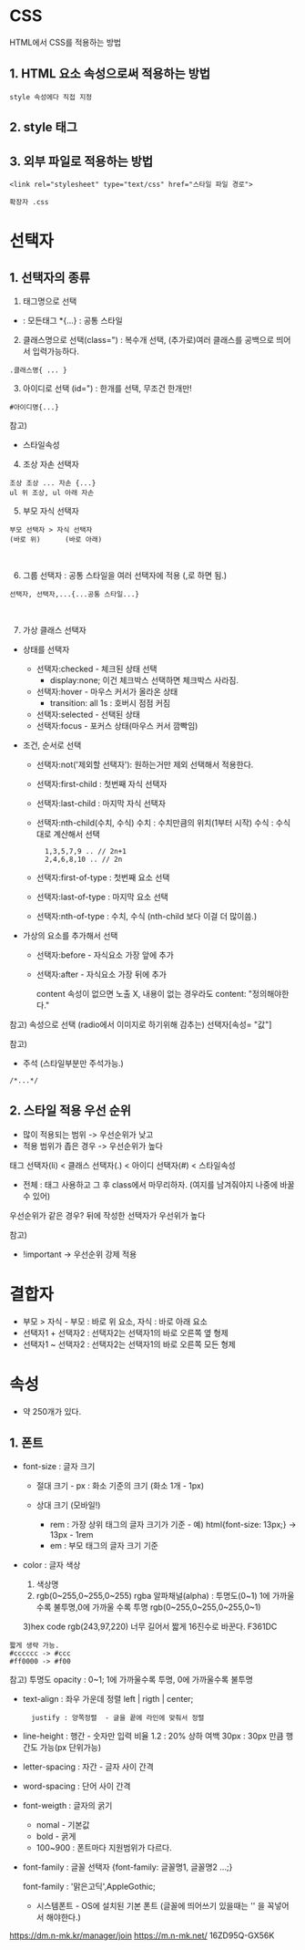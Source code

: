 # CSS
HTML에서 CSS를 적용하는 방법
## 1. HTML 요소 속성으로써 적용하는 방법
	style 속성에다 직접 지정
	
## 2. style 태그
## 3. 외부 파일로 적용하는 방법
	<link rel="stylesheet" type="text/css" href="스타일 파일 경로">
	
	확장자 .css
	
# 선택자
## 1. 선택자의 종류

1) 태그명으로 선택
* : 모든태그
*{...} : 공통 스타일

2) 클래스명으로 선택(class=") : 복수개 선택, (추가로)여러 클래스를 공백으로 띄어서 입력가능하다.
```
.클래스명{ ... }
```

3) 아이디로 선택 (id=") : 한개를 선택, 무조건 한개만!
```
#아이디명{...}
```

참고)
- 스타일속성

4) 조상 자손 선택자
```
조상 조상 ... 자손 {...}
ul 위 조상, ul 아래 자손
```

5) 부모 자식 선택자
```
부모 선택자 > 자식 선택자
(바로 위)		(바로 아래)
```
<br>

6) 그룹 선택자 : 공통 스타일을 여러 선택자에 적용 (,로 하면 됨.)
```
선택자, 선택자,...{...공통 스타일...}
```
<br>

7) 가상 클래스 선택자
- 상태를 선택자
	- 선택자:checked - 체크된 상태 선택
		- display:none; 이건 체크박스 선택하면 체크박스 사라짐.
	- 선택자:hover - 마우스 커서가 올라온 상태
		- transition: all 1s : 호버시 점점 커짐
	- 선택자:selected - 선택된 상태
	- 선택자:focus - 포커스 상태(마우스 커서 깜빡임)
	
- 조건, 순서로 선택
	- 선택자:not('제외할 선택자'): 원하는거만 제외 선택해서 적용한다.
	- 선택자:first-child : 첫번째 자식 선택자
	- 선택자:last-child : 마지막 자식 선택자
	- 선택자:nth-child(수치, 수식) 수치 : 수치만큼의 위치(1부터 시작) 수식 : 수식대로 계산해서 선택
														 
			1,3,5,7,9 .. // 2n+1
			2,4,6,8,10 .. // 2n
														 
	- 선택자:first-of-type : 첫번째 요소 선택
	- 선택자:last-of-type : 마지막 요소 선택
	- 선택자:nth-of-type : 수치, 수식 (nth-child 보다 이걸 더 많이씀.)
	
- 가상의 요소를 추가해서 선택
	- 선택자:before - 자식요소 가장 앞에 추가
	- 선택자:after - 자식요소 가장 뒤에 추가
	
		content 속성이 없으면 노출 X, 내용이 없는 경우라도 content: "정의해야한다."

참고)
속성으로 선택 (radio에서 이미지로 하기위해 감추는)
선택자[속성= "값"]

참고)


- 주석 (스타일부분만 주석가능.)
```
/*...*/
```


## 2. 스타일 적용 우선 순위
- 많이 적용되는 범위 -> 우선순위가 낮고
- 적용 범위가 좁은 경우 -> 우선순위가 높다

태그 선택자(li) < 클래스 선택자(.) < 아이디 선택자(#) < 스타일속성
- 전체 : 태그 사용하고 그 후 class에서 마무리하자. (여지를 남겨줘야지 나중에 바꿀 수 있어)

우선순위가 같은 경우? 뒤에 작성한 선택자가 우선위가 높다


참고)
- !important -> 우선순위 강제 적용

# 결합자
- 부모 > 자식 - 부모 : 바로 위 요소, 자식 : 바로 아래 요소
- 선택자1 + 선택자2 : 선택자2는 선택자1의 바로 오른쪽 옆 형제
- 선택자1 ~ 선택자2 : 선택자2는 선택자1의 바로 오른쪽 모든 형제


# 속성
- 약 250개가 있다.

## 1. 폰트
- font-size : 글자 크기
	- 절대 크기
			- px : 화소 기준의 크기 (화소 1개 - 1px)
			
	- 상대 크기 (모바일!)
		- rem : 가장 상위 태그의 글자 크기가 기준 - 예) html{font-size: 13px;} -> 13px - 1rem
		- em : 부모 태그의 글자 크기 기준

- color : 글자 색상
	1) 색상명
	2) rgb(0~255,0~255,0~255)
		rgba
		알파채널(alpha) : 투명도(0~1) 1에 가까울수록 불투명,0에 가까울 수록 투명
		rgb(0~255,0~255,0~255,0~1)
	
	3)hex code
		rgb(243,97,220) 너무 길어서 짧게 16진수로 바꾼다.
		F361DC
```		
짧게 생략 가능.
#cccccc -> #ccc
#ff0000 -> #f00
```

참고)
투명도
opacity : 0~1; 1에 가까울수록 투명, 0에 가까울수록 불투명
<br>

- text-align : 좌우 가운데 정렬 left | rigth | center;

		justify : 양쪽정렬  - 글을 끝에 라인에 맞춰서 정렬

- line-height : 행간 - 숫자만 입력 비율
							1.2 : 20% 상하 여백
							30px : 30px 만큼 행간도 가능(px 단위가능)

- letter-spacing : 자간 - 글자 사이 간격
- word-spacing : 단어 사이 간격
- font-weigth : 글자의 굵기
	- nomal - 기본값
	- bold - 굵게
	- 100~900 : 폰트마다 지원범위가 다르다.

- font-family : 글꼴
	선택자 {font-family: 글꼴명1, 글꼴명2 ...;}
	
	font-family : '맑은고딕',AppleGothic;

	- 시스템폰트 - OS에 설치된 기본 폰트 (글꼴에 띄어쓰기 있을때는 '' 을 꼭넣어서 해야한다.)






https://dm.n-mk.kr/manager/join
https://m.n-mk.net/
16ZD95Q-GX56K
